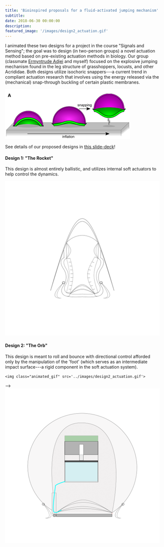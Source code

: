 ```yaml
---
title: 'Bioinspired proposals for a fluid-activated jumping mechanism'
subtitle:
date: 2018-06-30 00:00:00
description:
featured_image: '/images/design2_actuation.gif'
---
```


I animated these two designs for a project in the course "Signals and Sensing"; the goal was to design (in two-person groups) a novel actuation method based on pre-existing actuation methods in biology. Our group (classmate <a href="https://www.linkedin.com/in/ermyntrude-adjei-90a204142" title="Adjei LinkedIn Profile">Ermyntrude Adjei</a> and myself) focused on the explosive jumping mechanism found in the leg structure of grasshoppers, locusts, and other Acrididae. Both designs utilize isochoric snappers---a current trend in compliant actuation research that involves using the energy released via the (mechanical) snap-through buckling of certain plastic membranes. 
<!-- Isochoric snappers may be more familiar than they seem---perhaps recognizable as the half-spherical toys that bounce into the air when inverted and placed on a flat surface. -->

<img src='../images/gorissen_actuation_diagram.png'>

See details of our proposed designs in <a id="raw-url" href="https://github.com/mossti/Portfolio/blob/master/docs/soft_jumping_actuator.pdf">this slide-deck</a>!

#### Design 1: "The Rocket"
This design is almost entirely ballistic, and utilizes internal soft actuators to help control the dynamics.
<!-- <div class="gallery" columns=2>
    <div class="gallery" columns=1>
        <img src='../images/BME_462_hybrid_soft_jumper.png' width=50>
        <img src='../images/BME_462_hybrid_soft_jumper_actuation1.png' width=50>
        <img src='../images/BME_462_hybrid_soft_jumper_actuation2.png' width=50>
        <img src='../images/BME_462_hybrid_soft_jumper_actuation3.png' width=50>
        <img src='../images/BME_462_hybrid_soft_jumper_actuation4.png' width=50>
        <img src='../images/BME_462_hybrid_soft_jumper.png'>
        <img src='../images/BME_462_hybrid_soft_jumper_actuation1.png'>
        <img src='../images/BME_462_hybrid_soft_jumper_actuation2.png'>
        <img src='../images/BME_462_hybrid_soft_jumper_actuation3.png'>
        <img src='../images/BME_462_hybrid_soft_jumper_actuation4.png'>
    <img class="animated-gif" src='../images/design1_actuation.gif'>
</div> -->

<img class="animated-gif" src='../images/design1_actuation.gif'>

#### Design 2: "The Orb"
This design is meant to roll and bounce with directional control afforded only by the manipulation of the 'foot' (which serves as an intermediate impact surface---a rigid component in the soft actuation system). 
<!-- <div class="gallery" columns=2>
        <img src='../images/BME_462_rigid_foot_v2_step0.png' width=50>
        <img src='../images/BME_462_rigid_foot_v2_step1.png' width=50>
        <img src='../images/BME_462_rigid_foot_v2_step2.png' width=50>
        <img src='../images/BME_462_rigid_foot_v2_step3.png' width=50>
        <img src='../images/BME_462_rigid_foot_v2_step4.png' width=50>
        <img src='../images/BME_462_rigid_foot_v2_step5.png' width=50>
        <img src='../images/BME_462_rigid_foot_v2_step6.png' width=50>
        <img src='../images/BME_462_rigid_foot_v2_step7.png' width=50>
        <!-- <img src='../images/BME_462_rigid_foot_v2_step0.png'>
        <img src='../images/BME_462_rigid_foot_v2_step1.png'>
        <img src='../images/BME_462_rigid_foot_v2_step2.png'>
        <img src='../images/BME_462_rigid_foot_v2_step3.png'>
        <img src='../images/BME_462_rigid_foot_v2_step4.png'>
        <img src='../images/BME_462_rigid_foot_v2_step5.png'>
        <img src='../images/BME_462_rigid_foot_v2_step6.png'>
        <img src='../images/BME_462_rigid_foot_v2_step7.png'> -->
    <img class="animated_gif" src='../images/design2_actuation.gif'>
</div> -->
<img class="animated_gif" src='../images/design2_actuation.gif'>
